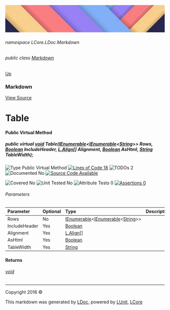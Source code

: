 ![](../Content/LDoc-banner-small.png "")

###### namespace LCore.LDoc.Markdown

###### public class [Markdown](Markdown.md)
[Up](Markdown.md)

### Markdown
[View Source](../Markdown/Generators/Markdown.cs)

# Table

#### Public Virtual Method

##### public virtual <a href="https://msdn.microsoft.com/en-us/library/system.void.aspx" alt="">void</a> Table(<a href="https://msdn.microsoft.com/en-us/library/78dfe2yb.aspx" alt="" target="_blank">IEnumerable</a>&lt;<a href="https://msdn.microsoft.com/en-us/library/78dfe2yb.aspx" alt="" target="_blank">IEnumerable</a>&lt;<a href="https://msdn.microsoft.com/en-us/library/system.string.aspx" alt="">String</a>&gt;&gt; Rows, <a href="https://msdn.microsoft.com/en-us/library/system.boolean.aspx" alt="">Boolean</a> IncludeHeader, <a href="https://www.google.com/#q=C%23+LCore.Extensions.L.Align" alt="Search for 'LCore.Extensions.L.Align'" target="_blank">L.Align</a>[] Alignment, <a href="https://msdn.microsoft.com/en-us/library/system.boolean.aspx" alt="">Boolean</a> AsHtml, <a href="https://msdn.microsoft.com/en-us/library/system.string.aspx" alt="">String</a> TableWidth);

![Type Public Virtual Method](http://b.repl.ca/v1/Type-Public%20Virtual%20Method-blue.png "") [![Lines of Code 18](http://b.repl.ca/v1/Lines%20of%20Code-18-blue.png "")](../Markdown/Generators/Markdown.cs#L346) ![TODOs 2](http://b.repl.ca/v1/TODOs-2-yellow.png "")   ![Documented No](http://b.repl.ca/v1/Documented-No-red.png "") [![Source Code Available](http://b.repl.ca/v1/Source%20Code-Available-brightgreen.png "")](../Markdown/Generators/Markdown.cs#L346)

![Covered No](http://b.repl.ca/v1/Covered-No-red.png "") ![Unit Tested No](http://b.repl.ca/v1/Unit%20Tested-No-lightgrey.png "") ![Attribute Tests 0](http://b.repl.ca/v1/Attribute%20Tests-0-lightgrey.png "") [![Assertions 0](http://b.repl.ca/v1/Assertions-0-lightgrey.png "")](../Markdown/Generators/Markdown.cs)

###### Parameters

Parameter | Optional | Type | Description
:---  | :---  | :---  | :--- 
Rows | No | <a href="https://msdn.microsoft.com/en-us/library/78dfe2yb.aspx" alt="" target="_blank">IEnumerable</a>&lt;<a href="https://msdn.microsoft.com/en-us/library/78dfe2yb.aspx" alt="" target="_blank">IEnumerable</a>&lt;[String](https://msdn.microsoft.com/en-us/library/system.string.aspx)&gt;&gt; | 
IncludeHeader | Yes | [Boolean](https://msdn.microsoft.com/en-us/library/system.boolean.aspx) | 
Alignment | Yes | <a href="https://www.google.com/#q=C%23+LCore.Extensions.L.Align" alt="Search for 'LCore.Extensions.L.Align'" target="_blank">L.Align</a>[] | 
AsHtml | Yes | [Boolean](https://msdn.microsoft.com/en-us/library/system.boolean.aspx) | 
TableWidth | Yes | [String](https://msdn.microsoft.com/en-us/library/system.string.aspx) | 


#### Returns

###### [void](https://msdn.microsoft.com/en-us/library/system.void.aspx)



---

Copyright 2016 &copy; [](../../README.md) [](../../TableOfContents.md)

This markdown was generated by [LDoc](https://github.com/CodeSingularity/LDoc), powered by [LUnit](https://github.com/CodeSingularity/LUnit), [LCore](https://github.com/CodeSingularity/LCore)
